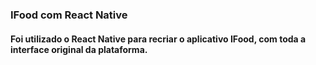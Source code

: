### IFood com React Native

#### Foi utilizado o React Native para recriar o aplicativo IFood, com toda a interface original da plataforma.
